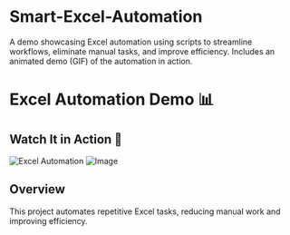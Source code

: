 # Smart-Excel-Automation
A demo showcasing Excel automation using scripts to streamline workflows, eliminate manual tasks, and improve efficiency. Includes an animated demo (GIF) of the automation in action.


# Excel Automation Demo 📊  

## Watch It in Action 🎥  
![Excel Automation](https://github.com/sohomsaumeep/Smart-Excel-Automation/blob/main/automation-demo.gif?raw=true)
![Image](https://github.com/user-attachments/assets/44712e05-ae31-40c0-b557-2c661b8808ac)

## Overview  
This project automates repetitive Excel tasks, reducing manual work and improving efficiency.  
